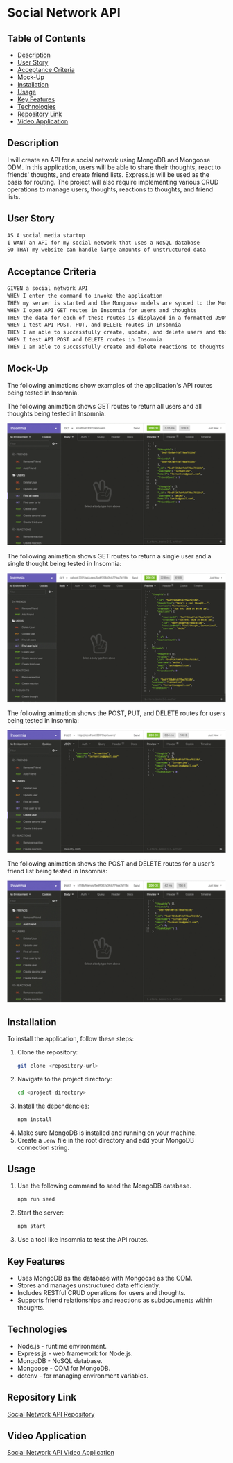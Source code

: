 # Social Network API

## Table of Contents
- [Description](#description)
- [User Story](#user-story)
- [Acceptance Criteria](#acceptance-criteria)
- [Mock-Up](#mock-up)
- [Installation](#installation)
- [Usage](#usage)
- [Key Features](#key-features)
- [Technologies](#technologies)
- [Repository Link](#repository-link)
- [Video Application](#video-application)

## Description
I will create an API for a social network using MongoDB and Mongoose ODM. In this application, users will be able to share their thoughts, react to friends' thoughts, and create friend lists. Express.js will be used as the basis for routing. The project will also require implementing various CRUD operations to manage users, thoughts, reactions to thoughts, and friend lists.

## User Story

```md
AS A social media startup
I WANT an API for my social network that uses a NoSQL database
SO THAT my website can handle large amounts of unstructured data
```

## Acceptance Criteria

```md
GIVEN a social network API
WHEN I enter the command to invoke the application
THEN my server is started and the Mongoose models are synced to the MongoDB database
WHEN I open API GET routes in Insomnia for users and thoughts
THEN the data for each of these routes is displayed in a formatted JSON
WHEN I test API POST, PUT, and DELETE routes in Insomnia
THEN I am able to successfully create, update, and delete users and thoughts in my database
WHEN I test API POST and DELETE routes in Insomnia
THEN I am able to successfully create and delete reactions to thoughts and add and remove friends to a user’s friend list
```

## Mock-Up

The following animations show examples of the application's API routes being tested in Insomnia.

The following animation shows GET routes to return all users and all thoughts being tested in Insomnia:

![The following animation shows GET routes to return all users and all thoughts being tested in Insomnia.](./assets/images/18-nosql-homework-demo-01.gif)

The following animation shows GET routes to return a single user and a single thought being tested in Insomnia:

![The following animation shows GET routes to return a single user and a single thought being tested in Insomnia](./assets/images/18-nosql-homework-demo-02.gif)

The following animation shows the POST, PUT, and DELETE routes for users being tested in Insomnia:

![The following animation shows the POST, PUT, and DELETE routes for users being tested in Insomnia](./assets/images/18-nosql-homework-demo-03.gif)

The following animation shows the POST and DELETE routes for a user’s friend list being tested in Insomnia:

![The following animation shows the POST and DELETE routes for a user’s friend list being tested in Insomnia](./assets/images/18-nosql-homework-demo-04.gif)

## Installation

To install the application, follow these steps:

1. Clone the repository:
   ```bash
   git clone <repository-url>
2. Navigate to the project directory:
   ```bash
   cd <project-directory>
3. Install the dependencies:
   ```bash
   npm install
4. Make sure MongoDB is installed and running on your machine.
5. Create a `.env` file in the root directory and add your MongoDB connection string.

## Usage

1. Use the following command to seed the MongoDB database.
   ```bash
   npm run seed
2. Start the server:
   ```bash
   npm start
3. Use a tool like Insomnia to test the API routes.

## Key Features

- Uses MongoDB as the database with Mongoose as the ODM.
- Stores and manages unstructured data efficiently.
- Includes RESTful CRUD operations for users and thoughts.
- Supports friend relationships and reactions as subdocuments within thoughts.

## Technologies

- Node.js - runtime environment.
- Express.js - web framework for Node.js.
- MongoDB - NoSQL database.
- Mongoose - ODM for MongoDB.
- dotenv - for managing environment variables.

## Repository Link
[Social Network API Repository](https://github.com/iKeyToLife/Social-Network-API)

## Video Application
[Social Network API Video Application]()